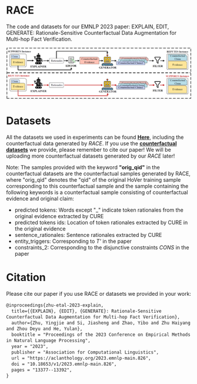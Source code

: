 # RACE
The code and datasets for our EMNLP 2023 paper: EXPLAIN, EDIT, GENERATE: Rationale-Sensitive Counterfactual Data Augmentation for Multi-hop Fact Verification.


![](RACE.png)

# Datasets
All the datasets we used in experiments can be found [**Here**](https://drive.google.com/drive/folders/1EQ-LCthZAtEZXBWmuSM4-Z54aB2Nf-jh?usp=sharing), including the counterfactual data generated by _RACE_.
If you use the [**counterfactual datasets**](https://drive.google.com/drive/folders/1-VEVggJ2Nde9LTLz4leTePfEjIMEciYc?usp=sharing) we provide, please remember to cite our paper!
We will be uploading more counterfactual datasets generated by our _RACE_ later!

Note:
The samples provided with the keyword **"orig_qid"** in the counterfactual datasets are the counterfactual samples generated by RACE, where "orig_qid" denotes the "qid" of the original HoVer training sample corresponding to this counterfactual sample and the sample containing the following keywords is a counterfactual sample consisting of counterfactual evidence and original claim:
- predicted tokens: Words except "_" indicate token rationales from the original evidence extracted by CURE
- predicted tokens ids: Location of token rationales extracted by CURE in the original evidence
- sentence_rationales: Sentence rationales extracted by CURE
- entity_triggers: Corresponding to _T'_ in the paper
- constraints_2: Corresponding to the disjunctive constraints *CONS* in the paper


# Citation
Please cite our paper if you use RACE or datasets we provided in your work:
```
@inproceedings{zhu-etal-2023-explain,
  title={{EXPLAIN}, {EDIT}, {GENERATE}: Rationale-Sensitive Counterfactual Data Augmentation for Multi-hop Fact Verification},
  author={Zhu, Yingjie and Si, Jiasheng and Zhao, Yibo and Zhu Haiyang and Zhou Deyu and He, Yulan},
  booktitle = "Proceedings of the 2023 Conference on Empirical Methods in Natural Language Processing",
  year = "2023",
  publisher = "Association for Computational Linguistics",
  url = "https://aclanthology.org/2023.emnlp-main.826",
  doi = "10.18653/v1/2023.emnlp-main.826",
  pages = "13377--13392",
}
```

